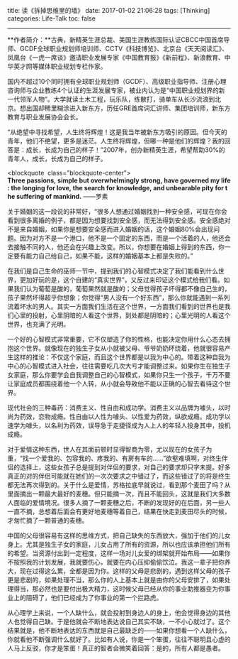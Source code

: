 title: 读《拆掉思维里的墙》
date: 2017-01-02 21:06:28
tags: [Thinking]
categories: Life-Talk
toc: false

---

**作者简介：**古典，新精英生涯总裁、美国生涯教练国际认证CBCC中国首席导师、GCDF全球职业规划师培训师、CCTV《科技博览》、北京台《天天阅读汇》、凤凰台《一虎一席谈》邀请职业发展专家《中国教育报》《新前程》、新浪教育、中华英才网等媒体职业规划专栏作家。

国内不超过10个同时拥有全球职业规划师（GCDF）、高级职业指导师、注册心理咨询师与企业教练4个认证的生涯发展专家，被业内认为是“中国职业规划界的新一代领军人物”。大学就读土木工程，玩乐队，练散打，骑单车从长沙流浪到北京。想出国却稀里糊涂进入新东方，历任GRE首席词汇讲师、集团培训师，新东方教育与职业发展协会会长。

“从绝望中寻找希望，人生终将辉煌！这是我当年被新东方吸引的原因。但今天的青年，他们不绝望，更多是迷茫。人生终将辉煌，但哪一种是他们的辉煌？我的回答是：成长，长成为自己的样子！”2007年，创办新精英生涯，希望帮助30%的青年人，成长，长成为自己的样子。

<blockquote  class="blockquote-center">
**Three passions, simple but overwhelmingly strong, have governed my life: the longing for love, the search for knowledge, and unbearable pity for the suffering of mankind.**
——罗素
</blockquote>

关于婚姻的这一段说的非常好，“很多人想通过婚姻找到一种安全感，可现在你会看到很多离婚的例子，都是因为想要找到安全感，而无法得到安全感。安全感绝对不是来自婚姻，如果你是想要安全感而进入婚姻的话，这个婚姻80%会出现问题。因为对方不是一个港口，他不是一个固定的东西，而是一个活着的人，他还会去接触不同的人，他还会在兴趣上改变。所以，你想要在婚姻上得到的东西，你一定要有能力自己给自己，如果不能，这样的婚姻基本上都是失败的。”

在我们是自己生命的巫师一节中，提到我们的心智模式决定了我们能看到什么世界，更加好玩的是，这个自建的“真实世界”，又反过来印证这个模式给我们看。如果我们认为葡萄是酸的，葡萄果然就是酸的；父母觉得孩子坏得都不像自己生的，孩子果然坏得超乎你想象；你觉得“男人没有一个好东西”，那么你就能遇到一系列流着坏水的男人。其实一方面我们生活在这个世界，一方面我们看到的世界也是我们心里的投射，心里阴暗的人看这个世界，到处都是阴暗的；心里光明的人看这个世界，也充满了光明。

一个好的心智模式非常重要，它不仅塑造了你的性格，也能决定你用什么心态去拥抱这个世界。就像现在的独生子女从小就被父母、爷爷奶奶环绕着，他就很容易产生这样的推论：不仅这个家庭，而且这个世界都是以我为中心的。带着这种自我为中心的心智模式进入社会，往往需要吃几次大亏才能调整过来。如果你生在独生子女家庭，那么你要学会自我调整自己的心智模式，如果你只生一个孩子，千万不要让家庭成员都围绕着他一个人转，从小就会导致他不能以正确的心智去看待这个世界。

现代社会的三种毒药：消费主义、性自由和成功学。消费主义以品牌为噱头，以时尚为药效，恋物成瘾。性自由以人性为噱头、以性爱为药效，纵欲成瘾。成功学以速学为噱头，以名利为药效，误导急于走捷径成为人上人的年轻人投身其中，投机成瘾。

对于爱情这种东西，世人在其面前顿时显得智商为零，尤以现在的女孩子为重，“找一个爱我的、包容我的、疼我的、有房有车的......”欲壑难填啊，对终生伴侣的选择上，这些女孩子总是提到对伴侣的要求，对自己的要求却只字未提。好多真正的对的伴侣可能就在她们的一次次要求之中错过了，而这些错过了的将是终生都无法再次得到的。关于什么是爱情，苏格拉底早就说过，看到那个麦田了吗？从里面摘出一颗最大最好的麦穗。但只能摘一次，而且不能回头，这就是我们大多数人面临的爱情境况。很多人摘了一颗麦穗之后，不断的发现好的在后面，另一些人一直不摘，总想着后面会有更好地麦穗等着自己，结果在快走到麦田尽头的时候，才匆忙摘了一颗普通的麦穗。

中国的父母很容易有这样的思维方式，把自己缺失的东西放大，强加于他们的儿女身上。尤其是独生子女的家庭，儿女占用了所有的资源，所以也应该承担他们所有的希望。当资源付出到一定程度，这样一场对儿女爱的绑架就开始布局——如果你不按照我的计划发展，我就要伤心，就要在内心压抑偷偷饮泣。我这一辈子把你养大，现在过得这么累，全都是因为你。这样的父母是悲剧的，遇到这样父母的孩子更是悲剧的，如果处理不当，那么你的人上基本上就是由你的父母安排了，如果处理得当，那必然也是要付出极大精力，这时候父母已经从你的事业助推器变为你事业上的阻碍了，他们已经成为了你事业的第一个拦路虎。

从心理学上来说，一个人缺什么，就会投射到身边人的身上，他会觉得身边的其他人也觉得自己缺。于是他就会不断地表达说自己其实不缺，一不小心就过了。这个结果就是，他不断地表达的东西就是自己最缺乏的——如果你想看一个人缺什么，你就看他不断强调什么就好了。比如有人说，你是一个笨蛋，往往不聪明且心虚的人马上反驳，你才是笨蛋！真正的智者会微笑着回答：是的，所有人都是愚者。
